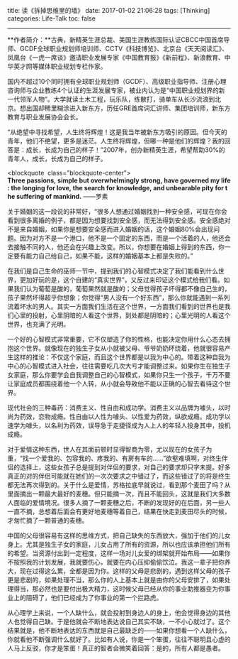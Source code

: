 title: 读《拆掉思维里的墙》
date: 2017-01-02 21:06:28
tags: [Thinking]
categories: Life-Talk
toc: false

---

**作者简介：**古典，新精英生涯总裁、美国生涯教练国际认证CBCC中国首席导师、GCDF全球职业规划师培训师、CCTV《科技博览》、北京台《天天阅读汇》、凤凰台《一虎一席谈》邀请职业发展专家《中国教育报》《新前程》、新浪教育、中华英才网等媒体职业规划专栏作家。

国内不超过10个同时拥有全球职业规划师（GCDF）、高级职业指导师、注册心理咨询师与企业教练4个认证的生涯发展专家，被业内认为是“中国职业规划界的新一代领军人物”。大学就读土木工程，玩乐队，练散打，骑单车从长沙流浪到北京。想出国却稀里糊涂进入新东方，历任GRE首席词汇讲师、集团培训师，新东方教育与职业发展协会会长。

“从绝望中寻找希望，人生终将辉煌！这是我当年被新东方吸引的原因。但今天的青年，他们不绝望，更多是迷茫。人生终将辉煌，但哪一种是他们的辉煌？我的回答是：成长，长成为自己的样子！”2007年，创办新精英生涯，希望帮助30%的青年人，成长，长成为自己的样子。

<blockquote  class="blockquote-center">
**Three passions, simple but overwhelmingly strong, have governed my life: the longing for love, the search for knowledge, and unbearable pity for the suffering of mankind.**
——罗素
</blockquote>

关于婚姻的这一段说的非常好，“很多人想通过婚姻找到一种安全感，可现在你会看到很多离婚的例子，都是因为想要找到安全感，而无法得到安全感。安全感绝对不是来自婚姻，如果你是想要安全感而进入婚姻的话，这个婚姻80%会出现问题。因为对方不是一个港口，他不是一个固定的东西，而是一个活着的人，他还会去接触不同的人，他还会在兴趣上改变。所以，你想要在婚姻上得到的东西，你一定要有能力自己给自己，如果不能，这样的婚姻基本上都是失败的。”

在我们是自己生命的巫师一节中，提到我们的心智模式决定了我们能看到什么世界，更加好玩的是，这个自建的“真实世界”，又反过来印证这个模式给我们看。如果我们认为葡萄是酸的，葡萄果然就是酸的；父母觉得孩子坏得都不像自己生的，孩子果然坏得超乎你想象；你觉得“男人没有一个好东西”，那么你就能遇到一系列流着坏水的男人。其实一方面我们生活在这个世界，一方面我们看到的世界也是我们心里的投射，心里阴暗的人看这个世界，到处都是阴暗的；心里光明的人看这个世界，也充满了光明。

一个好的心智模式非常重要，它不仅塑造了你的性格，也能决定你用什么心态去拥抱这个世界。就像现在的独生子女从小就被父母、爷爷奶奶环绕着，他就很容易产生这样的推论：不仅这个家庭，而且这个世界都是以我为中心的。带着这种自我为中心的心智模式进入社会，往往需要吃几次大亏才能调整过来。如果你生在独生子女家庭，那么你要学会自我调整自己的心智模式，如果你只生一个孩子，千万不要让家庭成员都围绕着他一个人转，从小就会导致他不能以正确的心智去看待这个世界。

现代社会的三种毒药：消费主义、性自由和成功学。消费主义以品牌为噱头，以时尚为药效，恋物成瘾。性自由以人性为噱头、以性爱为药效，纵欲成瘾。成功学以速学为噱头，以名利为药效，误导急于走捷径成为人上人的年轻人投身其中，投机成瘾。

对于爱情这种东西，世人在其面前顿时显得智商为零，尤以现在的女孩子为重，“找一个爱我的、包容我的、疼我的、有房有车的......”欲壑难填啊，对终生伴侣的选择上，这些女孩子总是提到对伴侣的要求，对自己的要求却只字未提。好多真正的对的伴侣可能就在她们的一次次要求之中错过了，而这些错过了的将是终生都无法再次得到的。关于什么是爱情，苏格拉底早就说过，看到那个麦田了吗？从里面摘出一颗最大最好的麦穗。但只能摘一次，而且不能回头，这就是我们大多数人面临的爱情境况。很多人摘了一颗麦穗之后，不断的发现好的在后面，另一些人一直不摘，总想着后面会有更好地麦穗等着自己，结果在快走到麦田尽头的时候，才匆忙摘了一颗普通的麦穗。

中国的父母很容易有这样的思维方式，把自己缺失的东西放大，强加于他们的儿女身上。尤其是独生子女的家庭，儿女占用了所有的资源，所以也应该承担他们所有的希望。当资源付出到一定程度，这样一场对儿女爱的绑架就开始布局——如果你不按照我的计划发展，我就要伤心，就要在内心压抑偷偷饮泣。我这一辈子把你养大，现在过得这么累，全都是因为你。这样的父母是悲剧的，遇到这样父母的孩子更是悲剧的，如果处理不当，那么你的人上基本上就是由你的父母安排了，如果处理得当，那必然也是要付出极大精力，这时候父母已经从你的事业助推器变为你事业上的阻碍了，他们已经成为了你事业的第一个拦路虎。

从心理学上来说，一个人缺什么，就会投射到身边人的身上，他会觉得身边的其他人也觉得自己缺。于是他就会不断地表达说自己其实不缺，一不小心就过了。这个结果就是，他不断地表达的东西就是自己最缺乏的——如果你想看一个人缺什么，你就看他不断强调什么就好了。比如有人说，你是一个笨蛋，往往不聪明且心虚的人马上反驳，你才是笨蛋！真正的智者会微笑着回答：是的，所有人都是愚者。
